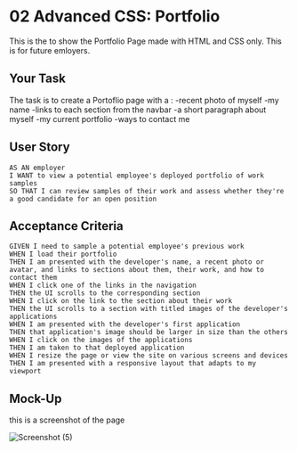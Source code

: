 # 02 Advanced CSS: Portfolio

This is the to show the Portfolio Page made with HTML and CSS only. This is for future emloyers.

## Your Task

The task is to create a Portoflio page with a :
-recent photo of myself
-my name 
-links to each section from the navbar
-a short paragraph about myself
-my current portfolio
-ways to contact me

## User Story

```
AS AN employer
I WANT to view a potential employee's deployed portfolio of work samples
SO THAT I can review samples of their work and assess whether they're a good candidate for an open position
```


## Acceptance Criteria


```
GIVEN I need to sample a potential employee's previous work
WHEN I load their portfolio
THEN I am presented with the developer's name, a recent photo or avatar, and links to sections about them, their work, and how to contact them
WHEN I click one of the links in the navigation
THEN the UI scrolls to the corresponding section
WHEN I click on the link to the section about their work
THEN the UI scrolls to a section with titled images of the developer's applications
WHEN I am presented with the developer's first application
THEN that application's image should be larger in size than the others
WHEN I click on the images of the applications
THEN I am taken to that deployed application
WHEN I resize the page or view the site on various screens and devices
THEN I am presented with a responsive layout that adapts to my viewport
```


## Mock-Up

this is a screenshot of the page

![Screenshot (5)](https://user-images.githubusercontent.com/117127694/205815908-d3667ed7-1815-4837-be7b-8fd42ab27b66.png)






